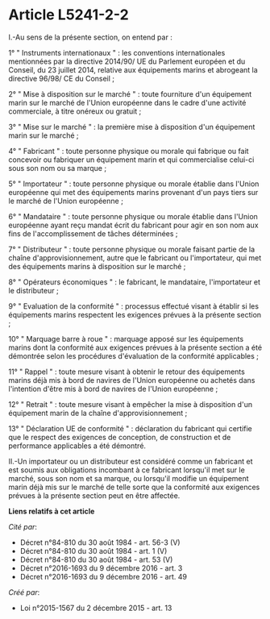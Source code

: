 # Article L5241-2-2

I.-Au sens de la présente section, on entend par : 

1° " Instruments internationaux " : les conventions internationales mentionnées par la directive 2014/90/ UE du Parlement
européen et du Conseil, du 23 juillet 2014, relative aux équipements marins et abrogeant la directive 96/98/ CE du Conseil ; 

2° " Mise à disposition sur le marché " : toute fourniture d'un équipement marin sur le marché de l'Union européenne dans le
cadre d'une activité commerciale, à titre onéreux ou gratuit ; 

3° " Mise sur le marché " : la première mise à disposition d'un équipement marin sur le marché ; 

4° " Fabricant " : toute personne physique ou morale qui fabrique ou fait concevoir ou fabriquer un équipement marin et qui
commercialise celui-ci sous son nom ou sa marque ; 

5° " Importateur " : toute personne physique ou morale établie dans l'Union européenne qui met des équipements marins
provenant d'un pays tiers sur le marché de l'Union européenne ; 

6° " Mandataire " : toute personne physique ou morale établie dans l'Union européenne ayant reçu mandat écrit du fabricant
pour agir en son nom aux fins de l'accomplissement de tâches déterminées ; 

7° " Distributeur " : toute personne physique ou morale faisant partie de la chaîne d'approvisionnement, autre que le
fabricant ou l'importateur, qui met des équipements marins à disposition sur le marché ; 

8° " Opérateurs économiques " : le fabricant, le mandataire, l'importateur et le distributeur ; 

9° " Evaluation de la conformité " : processus effectué visant à établir si les équipements marins respectent les exigences
prévues à la présente section ; 

10° " Marquage  barre à roue  " : marquage apposé sur les équipements marins dont la conformité aux exigences prévues à la
présente section a été démontrée selon les procédures d'évaluation de la conformité applicables ; 

11° " Rappel " : toute mesure visant à obtenir le retour des équipements marins déjà mis à bord de navires de l'Union
européenne ou achetés dans l'intention d'être mis à bord de navires de l'Union européenne ; 

12° " Retrait " : toute mesure visant à empêcher la mise à disposition d'un équipement marin de la chaîne
d'approvisionnement ; 

13° " Déclaration UE de conformité " : déclaration du fabricant qui certifie que le respect des exigences de conception, de
construction et de performance applicables a été démontré. 

II.-Un importateur ou un distributeur est considéré comme un fabricant et est soumis aux obligations incombant à ce fabricant
lorsqu'il met sur le marché, sous son nom et sa marque, ou lorsqu'il modifie un équipement marin déjà mis sur le marché de
telle sorte que la conformité aux exigences prévues à la présente section peut en être affectée.

**Liens relatifs à cet article**

_Cité par_:

  - Décret n°84-810 du 30 août 1984 - art. 56-3 (V)
  - Décret n°84-810 du 30 août 1984 - art. 1 (V)
  - Décret n°84-810 du 30 août 1984 - art. 53 (V)
  - Décret n°2016-1693 du 9 décembre 2016 - art. 3
  - Décret n°2016-1693 du 9 décembre 2016 - art. 49

_Créé par_:

  - Loi n°2015-1567 du 2 décembre 2015 - art. 13
